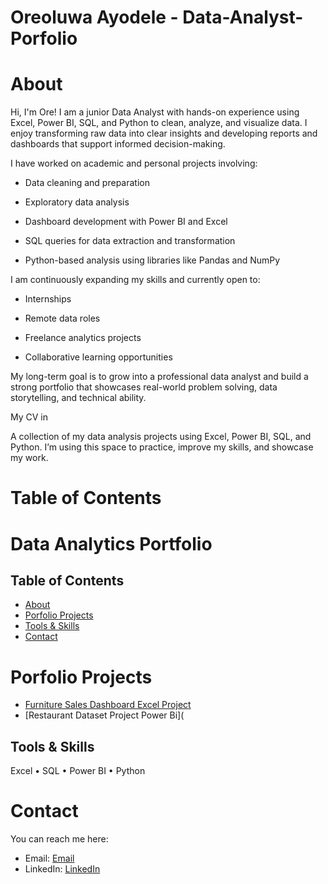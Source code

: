 # Oreoluwa Ayodele - Data-Analyst- Porfolio    

# About

Hi, I'm Ore! I am a junior Data Analyst with hands-on experience using Excel, Power BI, SQL, and Python to clean, analyze, and visualize data. I enjoy transforming raw data into clear insights and developing reports and dashboards that support informed decision-making.

I have worked on academic and personal projects involving:

* Data cleaning and preparation

* Exploratory data analysis

* Dashboard development with Power BI and Excel

* SQL queries for data extraction and transformation

* Python-based analysis using libraries like Pandas and NumPy

I am continuously expanding my skills and currently open to:

* Internships

* Remote data roles

* Freelance analytics projects

* Collaborative learning opportunities

My long-term goal is to grow into a professional data analyst and build a strong portfolio that showcases real-world problem solving, data storytelling, and technical ability.

 My CV in 

 A collection of my data analysis projects using Excel, Power BI, SQL, and Python. I’m using this space to practice, improve my skills, and showcase my work.

# Table of Contents

 # Data Analytics Portfolio

## Table of Contents
- [About](#about)
- [Porfolio Projects](#projects)
- [Tools & Skills](#tools--skills)
- [Contact](#contact)



# Porfolio Projects
- [Furniture Sales Dashboard Excel Project](https://1drv.ms/x/c/9d5fdd3caf44e30c/EX30YUx22tRGihJe9cZOlVwB2bClV8pQ1ZLOTeMTd_XnQw?e=be68aF)
- [Restaurant Dataset Project Power Bi](
  

## Tools & Skills
Excel • SQL • Power BI • Python

# Contact
You can reach me here:

- Email: [Email](https://accounts.google.com/SignOutOptions?hl=en&continue=https://mail.google.com/mail/&service=mail&ec=GBRAFw)
- LinkedIn: [LinkedIn](https://www.linkedin.com/in/oreoluwa-ayodele-00b794364?utm_source=share&utm_campaign=share_via&utm_content=profile&utm_medium=android_app)
  



